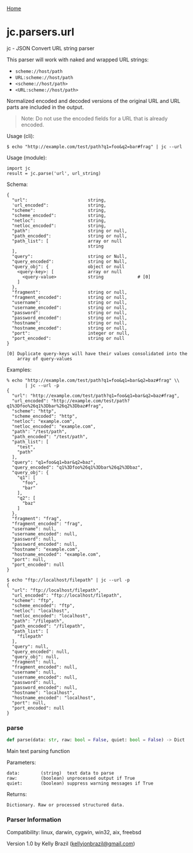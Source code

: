 [Home](https://kellyjonbrazil.github.io/jc/)
<a id="jc.parsers.url"></a>

# jc.parsers.url

jc - JSON Convert URL string parser

This parser will work with naked and wrapped URL strings:

- `scheme://host/path`
- `URL:scheme://host/path`
- `<scheme://host/path>`
- `<URL:scheme://host/path>`

Normalized encoded and decoded versions of the original URL and URL parts
are included in the output.

> Note: Do not use the encoded fields for a URL that is already encoded.

Usage (cli):

    $ echo "http://example.com/test/path?q1=foo&q2=bar#frag" | jc --url

Usage (module):

    import jc
    result = jc.parse('url', url_string)

Schema:

    {
      "url":                       string,
      'url_encoded":               string,
      "scheme":                    string,
      "scheme_encoded":            string,
      "netloc":                    string,
      "netloc_encoded":            string,
      "path":                      string or null,
      "path_encoded":              string or null,
      "path_list": [               array or null
                                   string
      ],
      "query":                     string or Null,
      "query_encoded":             string or Null,
      "query_obj": {               object or null
        <query-key>: [             array or null
          <query-value>            string             # [0]
        ]
      },
      "fragment":                  string or null,
      "fragment_encoded":          string or null,
      "username":                  string or null,
      "username_encoded":          string or null,
      "password":                  string or null,
      "password_encoded":          string or null,
      "hostname":                  string or null,
      "hostname_encoded":          string or null,
      "port":                      integer or null,
      "port_encoded":              string or null
    }

    [0] Duplicate query-keys will have their values consolidated into the
        array of query-values

Examples:

    % echo "http://example.com/test/path?q1=foo&q1=bar&q2=baz#frag" \\
           | jc --url -p
    {
      "url": "http://example.com/test/path?q1=foo&q1=bar&q2=baz#frag",
      "url_encoded": "http://example.com/test/path?q1%3Dfoo%26q1%3Dbar%26q2%3Dbaz#frag",
      "scheme": "http",
      "scheme_encoded": "http",
      "netloc": "example.com",
      "netloc_encoded": "example.com",
      "path": "/test/path",
      "path_encoded": "/test/path",
      "path_list": [
        "test",
        "path"
      ],
      "query": "q1=foo&q1=bar&q2=baz",
      "query_encoded": "q1%3Dfoo%26q1%3Dbar%26q2%3Dbaz",
      "query_obj": {
        "q1": [
          "foo",
          "bar"
        ],
        "q2": [
          "baz"
        ]
      },
      "fragment": "frag",
      "fragment_encoded": "frag",
      "username": null,
      "username_encoded": null,
      "password": null,
      "password_encoded": null,
      "hostname": "example.com",
      "hostname_encoded": "example.com",
      "port": null,
      "port_encoded": null
    }

    $ echo "ftp://localhost/filepath" | jc --url -p
    {
      "url": "ftp://localhost/filepath",
      "url_encoded": "ftp://localhost/filepath",
      "scheme": "ftp",
      "scheme_encoded": "ftp",
      "netloc": "localhost",
      "netloc_encoded": "localhost",
      "path": "/filepath",
      "path_encoded": "/filepath",
      "path_list": [
        "filepath"
      ],
      "query": null,
      "query_encoded": null,
      "query_obj": null,
      "fragment": null,
      "fragment_encoded": null,
      "username": null,
      "username_encoded": null,
      "password": null,
      "password_encoded": null,
      "hostname": "localhost",
      "hostname_encoded": "localhost",
      "port": null,
      "port_encoded": null
    }

<a id="jc.parsers.url.parse"></a>

### parse

```python
def parse(data: str, raw: bool = False, quiet: bool = False) -> Dict
```

Main text parsing function

Parameters:

    data:        (string)  text data to parse
    raw:         (boolean) unprocessed output if True
    quiet:       (boolean) suppress warning messages if True

Returns:

    Dictionary. Raw or processed structured data.

### Parser Information
Compatibility:  linux, darwin, cygwin, win32, aix, freebsd

Version 1.0 by Kelly Brazil (kellyjonbrazil@gmail.com)
